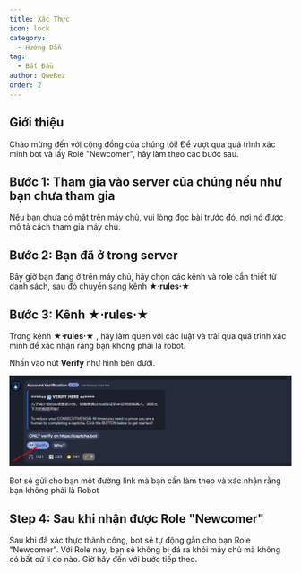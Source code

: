 ```yaml
---
title: Xác Thực
icon: lock
category:
  - Hướng Dẫn
tag:
  - Bắt Đầu
author: QweRez
order: 2
---
```


## Giới thiệu

Chào mừng đến với cộng đồng của chúng tôi! Để vượt qua quá trình xác minh bot và lấy Role "Newcomer", hãy làm theo các bước sau.

## Bước 1: Tham gia vào server của chúng nếu như bạn chưa tham gia

Nếu bạn chưa có mặt trên máy chủ, vui lòng đọc [bài trước đó](join.md), nơi nó được mô tả cách tham gia máy chủ.

## Bước 2: Bạn đã ở trong server

Bây giờ bạn đang ở trên máy chủ, hãy chọn các kênh và role cần thiết từ danh sách, sau đó chuyển sang kênh **★⋅rules⋅★**

## Bước 3: Kênh ★⋅rules⋅★ 

Trong kênh **★⋅rules⋅★** , hãy làm quen với các luật và trải qua quá trình xác minh để xác nhận rằng bạn không phải là robot. 

Nhấn vào nút **Verify** như hình bên dưới.

![](images/verify.png)

Bot sẽ gửi cho bạn một đường link mà bạn cần làm theo và xác nhận rằng bạn không phải là Robot

## Step 4: Sau khi nhận được Role "Newcomer"

Sau khi đã xác thực thành công, bot sẽ tự động gắn cho bạn Role "Newcomer". Với Role này, bạn sẽ không bị đá ra khỏi máy chủ mà không có bất cứ lí do nào. Giờ hãy đến với bước tiếp theo.